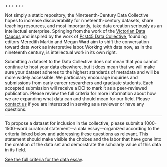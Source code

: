 +++
+++

Not simply a static repository, the Nineteenth-Century Data Collective hopes to
increase discoverability for nineteenth-century datasets, share teaching
resources, and most importantly, take data creation seriously as an
intellectual enterprise. Springing from the work of the [Victorian Data Caucus][caucus]
and inspired by the work of [Post45 Data Collective][post45], founding editors Meredith
Martin and Megan Ward aim to shift the conversation toward data work as
interpretive labor. Working with data now, as in the nineteenth century, is
intellectual work in its own right.

Submitting a dataset to the Data Collective does not mean that you cannot
continue to host your data elsewhere, but it does mean that we will make sure
your dataset adheres to the highest standards of metadata and will be more
widely accessible. We particularly encourage inquiries and submissions from
early career researchers and graduate students. Each accepted submission will
receive a DOI to mark it as a peer-reviewed publication. Please review the full
criteria for more information about how we are expanding what data can and
should mean for our field. Please [contact us][contact] if you are interested in serving
as a reviewer or have any questions.

---

To propose a dataset for inclusion in the collective, please submit a 1000-1500-word curatorial statement—a data essay—organized according to the criteria linked below and addressing these questions as relevant. This statement should make visible the choices and the labor that have gone into the creation of the data set and demonstrate the scholarly value of this data in its field.

[See the full criteria for the data essay][data-essay].

[caucus]: https://data-caucus.vercel.app
[post45]: https://data.post45.org
[contact]: mailto:19thCDataCollective@gmail.com
[data-essay]: @/data-essay.md
